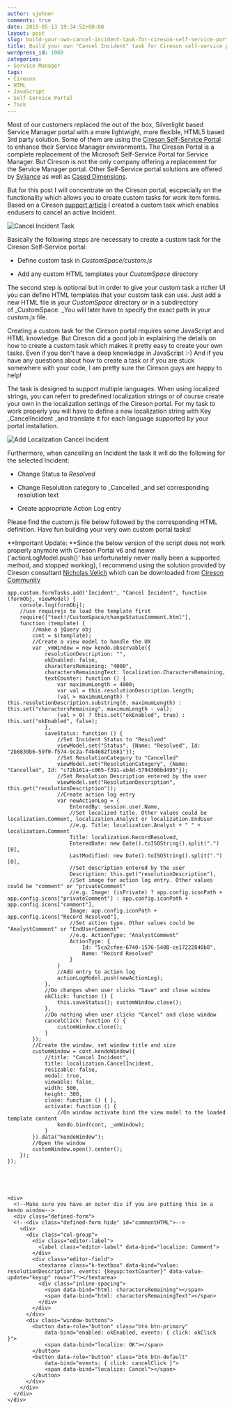 ```yaml
---
author: sjohner
comments: true
date: 2015-05-13 19:34:52+00:00
layout: post
slug: build-your-own-cancel-incident-task-for-cireson-self-service-portal
title: Build your own "Cancel Incident" task for Cireson self-service portal
wordpress_id: 1068
categories:
- Service Manager
tags:
- Cireson
- HTML
- JavaScript
- Self-Service Portal
- Task
---
```


Most of our customers replaced the out of the box, Silverlight based Service Manager portal with a more lightwight, more flexible, HTML5 based 3rd party solution. Some of them are using the [Cireson Self-Service Portal](http://cireson.com/apps/self-service-portal/) to enhance their Service Manager environments. The Cireson Portal is a complete replacement of the Microsoft Self-Service Portal for Service Manager. But Cireson is not the only company offering a replacement for the Service Manager portal. Other Self-Service portal solutions are offered by [Syliance](http://itnetx.ch) as well as [Cased Dimensions](http://www.caseddimensions.com/scsm_self_service_portal/).

But for this post I will concentrate on the Cireson portal, escpecially on the functionality which allows you to create custom tasks for work item forms. Based on a Cireson [support article](https://support.cireson.com/KnowledgeBase/View/52?selectedtab=enduser) I created a custom task which enables endusers to cancel an active Incident.

![Cancel Incident Task](/images/cancelincidenttask.png?w=604)
<!-- more -->
Basically the following steps are necessary to create a custom task for the Cireson Self-Service portal:



 	
  * Define custom task in _CustomSpace/custom.js_

 	
  * Add any custom HTML templates your _CustomSpace_ directory


The second step is optional but in order to give your custom task a richer UI you can define HTML templates that your custom task can use. Just add a new HTML file in your _CustomSpace_ directory or in a subdirectory of _CustomSpace. _You will later have to specify the exact path in your _custom.js_ file.

Creating a custom task for the Cireson portal requires some JavaScript and HTML knowledge. But Cireson did a good job in explaining the details on how to create a custom task which makes it pretty easy to create your own tasks. Even if you don't have a deep knowledge in JavaScript :-) And if you have any questions about how to create a task or if you are stuck somewhere with your code, I am pretty sure the Cireson guys are happy to help!

The task is designed to support multiple languages. When using localized strings, you can referr to predefined localization strings or of course create your own in the localization settings of the Cireson portal. For my task to work properly you will have to define a new localization string with Key _CancelIncident _and translate it for each language supported by your portal installation.

![Add Localization Cancel Incident](/images/addlocalizationcancelincident.png?w=604)

Furthermore, when cancelling an Incident the task it will do the following for the selected Incident:



 	
  * Change Status to _Resolved_

 	
  * Change Resolution category to _Cancelled _and set corresponding resolution text

 	
  * Create appropriate Action Log entry


Please find the custom.js file below followed by the corresponding HTML definition. Have fun building your very own custom portal tasks!

**Important Update: **Since the below version of the script does not work properly anymore with Cireson Portal v6 and newer ('actionLogModel.push()' has unfortunately never really been a supported method, and stopped working), I recommend using the solution provided by Cireson consultant [Nicholas Velich](https://community.cireson.com/profile/Nicholas_Velich) which can be downloaded from [Cireson Community](https://us.v-cdn.net/6026663/uploads/editor/yq/sh9ruf4v6s79.zip)

    
    app.custom.formTasks.add('Incident', "Cancel Incident", function (formObj, viewModel) {
    	console.log(formObj);
    	//use requirejs to load the template first 
    	require(["text!/CustomSpace/changeStatusComment.html"],
    	function (template) { 
    		//make a jQuery obj 
    		cont = $(template);
    		//Create a view model to handle the UX 
    		var _vmWindow = new kendo.observable({
    			resolutionDescription: "",
    			okEnabled: false,
    			charactersRemaining: "4000",
    			charactersRemainingText: localization.CharactersRemaining,
    			textCounter: function () { 
    				var maximumLength = 4000;
    				var val = this.resolutionDescription.length; 
    				(val > maximumLength) ? this.resolutionDescription.substring(0, maximumLength) : this.set("charactersRemaining", maximumLength - val);
    				(val > 0) ? this.set("okEnabled", true) : this.set("okEnabled", false); 
    			}, 
    			saveStatus: function () { 
    				//Set Incident Status to "Resolved"
    				viewModel.set("Status", {Name: "Resolved", Id: "2b8830b6-59f0-f574-9c2a-f4b4682f1681"});
    				//Set ResolutionCategory to "Cancelled"
    				viewModel.set("ResolutionCategory", {Name: "Cancelled", Id: "c72b161a-c065-f391-ab4d-5794308bd495"}); 
    				//Set Resolution Description entered by the user
    				viewModel.set("ResolutionDescription", this.get("resolutionDescription"));
    				//Create action log entry
    				var newActionLog = {
    					EnteredBy: session.user.Name,
    					//Set localized title. Other values could be localization.Comment, localization.Analyst or localization.EndUser
    					//e.g. Title: localization.Analyst + " " + localization.Comment
    					Title: localization.RecordResolved,
    					EnteredDate: new Date().toISOString().split(".")[0],
    					LastModified: new Date().toISOString().split(".")[0],
    					//Set description entered by the user
    					Description: this.get("resolutionDescription"),
    					//Set image for action log entry. Other values could be "comment" or "privateComment"
    					//e.g. Image: (isPrivate) ? app.config.iconPath + app.config.icons["privateComment"] : app.config.iconPath + app.config.icons["comment"],
    					Image: app.config.iconPath + app.config.icons["Record Resolved"],
    					//Set action type. Other values could be "AnalystComment" or "EndUserComment"
    					//e.g. ActionType: "AnalystComment"
    					ActionType: {
    						Id: "5ca2cfee-6740-1576-540B-ce17222840b8",
    						Name: "Record Resolved"
                        }
    				} 
    				//Add entry to action log
    				actionLogModel.push(newActionLog); 
    			},
    			//Do changes when user clicks "Save" and close window 			
    			okClick: function () { 
    				this.saveStatus(); customWindow.close(); 
    			},
    			//Do nothing when user clicks "Cancel" and close window
    			cancelClick: function () { 
    				customWindow.close(); 
    			} 
    		}); 
    		//Create the window, set window title and size
    		customWindow = cont.kendoWindow({ 
    			//title: "Cancel Incident", 
    			title: localization.CancelIncident,
    			resizable: false, 
    			modal: true, 
    			viewable: false, 
    			width: 500, 
    			height: 300, 
    			close: function () { }, 
    			activate: function () { 
    				//On window activate bind the view model to the loaded template content 
    				kendo.bind(cont, _vmWindow); 
    			} 
    		}).data("kendoWindow"); 
    		//Open the window 
    		customWindow.open().center(); 
    	}); 
    });
    



    
    <div>
      <!--Make sure you have an outer div if you are putting this in a kendo window-->
      <div class="defined-form">
      <!--<div class="defined-form hide" id="commentHTML">-->
        <div>
          <div class="col-group">
            <div class="editor-label">
              <label class="editor-label" data-bind="localize: Comment">
            </div>
            <div class="editor-field">
              <textarea class="k-textbox" data-bind="value: resolutionDescription, events: {keyup:textCounter}" data-value-update="keyup" rows="7"></textarea>
              <div class="inline-spacing">
    			<span data-bind="html: charactersRemaining"></span>
                <span data-bind="html: charactersRemainingText"></span>
              </div>
            </div>
          </div>
          <div class="window-buttons">
            <button data-role="button" class="btn btn-primary" 
    			data-bind="enabled: okEnabled, events: { click: okClick }">
                <span data-bind="localize: OK"></span>
            </button>
    	    <button data-role="button" class="btn btn-default" 
    			data-bind="events: { click: cancelClick }">
                <span data-bind="localize: Cancel"></span>
    		</button>
          </div>
        </div>
      </div>
    </div>
